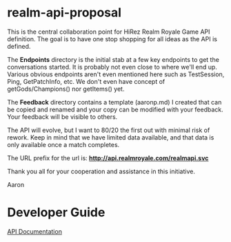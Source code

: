 # realm-api-proposal
This is the central collaboration point for HiRez Realm Royale Game API definition.  The goal is to have one stop shopping for all ideas as the API is defined.  

The <b>Endpoints</b> directory is the initial stab at a few key endpoints to get the conversations started.  It is probably not even close to where we'll end up.  Various obvious endpoints aren't even mentioned here such as TestSession, Ping, GetPatchInfo, etc.  We don't even have concept of getGods/Champions() nor getItems() yet.

The <b>Feedback</b> directory contains a template (aaronp.md) I created that can be copied and renamed and your copy can be modified with your feedback.  Your feedback will be visible to others.

The API will evolve, but I want to 80/20 the first out with minimal risk of rework.  Keep in mind that we have limited data available, and that data is only available once a match completes.

The URL prefix for the url is:  <b>http://api.realmroyale.com/realmapi.svc</b>

Thank you all for your cooperation and assistance in this initiative.

Aaron

# Developer Guide
[API Documentation](https://github.com/apugh/realm-api-proposal/wiki "Realm Royale API Documentation")
